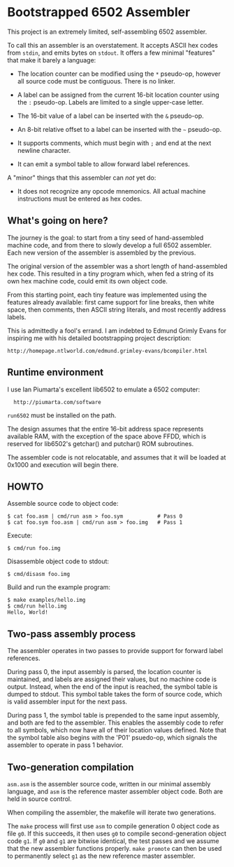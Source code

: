 # Bootstrapped 6502 Assembler

This project is an extremely limited, self-assembling 6502 assembler.

To call this an assembler is an overstatement. It accepts ASCII hex codes from
`stdin`, and emits bytes on `stdout`. It offers a few minimal "features" that make
it barely a language:

 - The location counter can be modified using the `*` pseudo-op, however all
   source code must be contiguous. There is no linker.

 - A label can be assigned from the current 16-bit location counter using the `:`
   pseudo-op. Labels are limited to a single upper-case letter.

 - The 16-bit value of a label can be inserted with the `&` pseudo-op.

 - An 8-bit relative offset to a label can be inserted with the `~` pseudo-op.

 - It supports comments, which must begin with `;` and end at the next newline
   character.

 - It can emit a symbol table to allow forward label references.

A "minor" things that this assembler can _not_ yet do:

 - It does not recognize any opcode mnemonics. All actual machine instructions
   must be entered as hex codes.

## What's going on here?

The journey is the goal: to start from a tiny seed of hand-assembled machine
code, and from there to slowly develop a full 6502 assembler. Each new version
of the assembler is assembled by the previous.

The original version of the assembler was a short length of hand-assembled hex
code. This resulted in a tiny program which, when fed a string of its own hex
machine code, could emit its own object code.

From this starting point, each tiny feature was implemented using the features
already available: first came support for line breaks, then white space, then
comments, then ASCII string literals, and most recently address labels.

This is admittedly a fool's errand. I am indebted to Edmund Grimly Evans for
inspiring me with his detailed bootstrapping project description:

    http://homepage.ntlworld.com/edmund.grimley-evans/bcompiler.html

## Runtime environment

I use Ian Piumarta's excellent lib6502 to emulate a 6502 computer:

	  http://piumarta.com/software

`run6502` must be installed on the path.

The design assumes that the entire 16-bit address space represents available
RAM, with the exception of the space above FFDD, which is reserved for
lib6502's getchar() and putchar() ROM subroutines.

The assembler code is not relocatable, and assumes that it will be loaded at
0x1000 and execution will begin there.

## HOWTO

Assemble source code to object code:

    $ cat foo.asm | cmd/run asm > foo.sym           # Pass 0
    $ cat foo.sym foo.asm | cmd/run asm > foo.img   # Pass 1

Execute:

    $ cmd/run foo.img

Disassemble object code to stdout:

    $ cmd/disasm foo.img

Build and run the example program:

    $ make examples/hello.img
    $ cmd/run hello.img
    Hello, World!

## Two-pass assembly process

The assembler operates in two passes to provide support for forward label
references.

During pass 0, the input assembly is parsed, the location counter is
maintained, and labels are assigned their values, but no machine code is
output. Instead, when the end of the input is reached, the symbol table is
dumped to stdout. This symbol table takes the form of source code, which is
valid assembler input for the next pass.

During pass 1, the symbol table is prepended to the same input assembly, and
both are fed to the assembler. This enables the assembly code to refer to all
symbols, which now have all of their location values defined. Note that the
symbol table also begins with the 'P01' psuedo-op, which signals the assembler
to operate in pass 1 behavior.

## Two-generation compilation

`asm.asm` is the assembler source code, written in our minimal assembly
language, and `asm` is the reference master assembler object code. Both are held
in source control.

When compiling the assembler, the makefile will iterate two generations.

The `make` process will first use `asm` to compile generation 0 object code as
file `g0`. If this succeeds, it then uses `g0` to compile second-generation
object code `g1`. If `g0` and `g1` are bitwise identical, the test passes and
we assume that the new assembler functions properly. `make promote` can then be
used to permanently select `g1` as the new reference master assembler.

